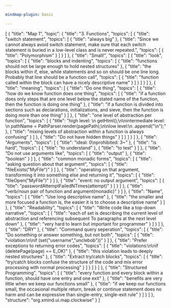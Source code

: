 ```yaml
---

mindmap-plugin: basic

---
```



[
  {
    "title": "Map 1",
    "topic": {
      "title": "3. Functions",
      "topics": [
        {
          "title": "switch statement",
          "topics": [
            {
              "title": "always big"
            },
            {
              "title": "Since we cannot always avoid switch statement, make sure that each switch statement is buried in a low-level class and is never repeated.",
              "topics": [
                {
                  "title": "Polymorphism"
                }
              ]
            }
          ]
        },
        {
          "title": "Small!",
          "topics": [
            {
              "title": "look",
              "topics": [
                {
                  "title": "blocks and indenting",
                  "topics": [
                    {
                      "title": "functions should not be large enough to hold nested structures"
                    },
                    {
                      "title": "the blocks within if, else, while statements and so on should be one line long. Probably that line should be a function call",
                      "topics": [
                        {
                          "title": "function called within the block can have a nicely descriptive name"
                        }
                      ]
                    }
                  ]
                }
              ]
            },
            {
              "title": "meaning",
              "topics": [
                {
                  "title": "Do one thing",
                  "topics": [
                    {
                      "title": "how do we know function does one thing",
                      "topics": [
                        {
                          "title": "if a function does only steps that are one level below the stated name of the function, then the function is doing one thing"
                        },
                        {
                          "title": "if a function is divided into sections such as declarations, initializations, and sieve, then the function is doing more than one thing"
                        }
                      ]
                    },
                    {
                      "title": "one level of abstraction per function",
                      "topics": [
                        {
                          "title": "high level: \n  getHtml();\n\nintermediate level: \n  pathName = PathParser.render(pagePath);\n\nlow level:\n  .append(\"\\n\");"
                        },
                        {
                          "title": "mixing levels of abstraction within a function is always confusing"
                        }
                      ]
                    },
                    {
                      "title": "Do not have hidden things"
                    }
                  ]
                }
              ]
            }
          ]
        },
        {
          "title": "Arguments",
          "topics": [
            {
              "title": "ideal: 0\nprohibited: 3~"
            },
            {
              "title": "is hard",
              "topics": [
                {
                  "title": "to understand"
                },
                {
                  "title": "to test"
                }
              ]
            },
            {
              "title": "Do not use arguments like",
              "topics": [
                {
                  "title": "output"
                },
                {
                  "title": "boolean"
                }
              ]
            },
            {
              "title": "common monadic forms",
              "topics": [
                {
                  "title": "asking question about that argument",
                  "topics": [
                    {
                      "title": "fileExists(\"MyFile\")"
                    }
                  ]
                },
                {
                  "title": "operating on that argument, transforming it into something else and returning it",
                  "topics": [
                    {
                      "title": "fileOpen(\"MyFile\")"
                    }
                  ]
                },
                {
                  "title": "event: no output argument",
                  "topics": [
                    {
                      "title": "passwordAttemptFailedNTimes(attempt)"
                    }
                  ]
                }
              ]
            },
            {
              "title": "verb/noun pair of function and argument(monadic)"
            }
          ]
        },
        {
          "title": "Name",
          "topics": [
            {
              "title": "Use long descriptive name"
            },
            {
              "title": "the smaller and more focused a function is, the easier it is to choose a descriptive name"
            }
          ]
        },
        {
          "title": "Readability",
          "topics": [
            {
              "title": "Write code like a top-down narrative",
              "topics": [
                {
                  "title": "each of set is describing the current level of abstraction and referencing subsequent To paragraphs at the next level down"
                },
                {
                  "title": "very hard to learn but important for programmer"
                }
              ]
            }
          ]
        },
        {
          "title": "DRY"
        },
        {
          "title": "Command query seperation",
          "topics": [
            {
              "title": "Do something or answer something, but not both",
              "topics": [
                {
                  "title": "violation:\n\nif (set(\"username\",\"unclebob\"))"
                }
              ]
            },
            {
              "title": "Prefer exceptions to returning error codes",
              "topics": [
                {
                  "title": "violations:\n\nif (deletePage(page) == E_OK)"
                },
                {
                  "title": "this violation leads to deeply nested structures"
                },
                {
                  "title": "Extract try/catch blocks",
                  "topics": [
                    {
                      "title": "try/catch blocks confuse the structure of the code and mix error processing with normal processing"
                    }
                  ]
                }
              ]
            }
          ]
        },
        {
          "title": "Structured Programming",
          "topics": [
            {
              "title": "every function and every block within a function, should have one entry and one exit"
            },
            {
              "title": "benefits are very little when we keep our functions small"
            },
            {
              "title": "if we keep our functions small, the occasional multiple return, break or continue statement does no harm and can be expressive than single-entry, single-exit rule"
            }
          ]
        }
      ]
    },
    "structure": "org.xmind.ui.map.clockwise"
  }
]
